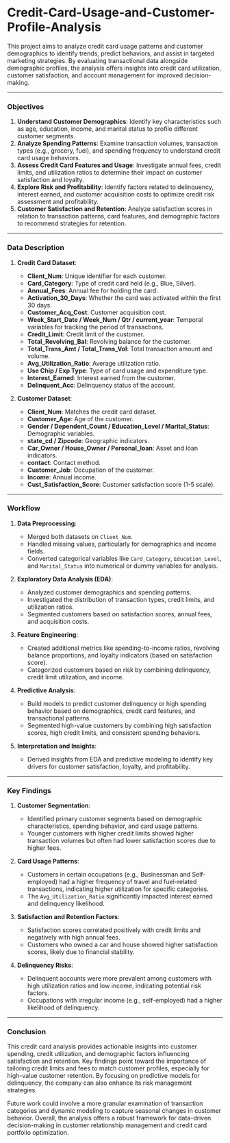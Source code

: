 # Credit-Card-Usage-and-Customer-Profile-Analysis

This project aims to analyze credit card usage patterns and customer demographics to identify trends, predict behaviors, and assist in targeted marketing strategies. By evaluating transactional data alongside demographic profiles, the analysis offers insights into credit card utilization, customer satisfaction, and account management for improved decision-making.

---

### Objectives

1. **Understand Customer Demographics**: Identify key characteristics such as age, education, income, and marital status to profile different customer segments.
2. **Analyze Spending Patterns**: Examine transaction volumes, transaction types (e.g., grocery, fuel), and spending frequency to understand credit card usage behaviors.
3. **Assess Credit Card Features and Usage**: Investigate annual fees, credit limits, and utilization ratios to determine their impact on customer satisfaction and loyalty.
4. **Explore Risk and Profitability**: Identify factors related to delinquency, interest earned, and customer acquisition costs to optimize credit risk assessment and profitability.
5. **Customer Satisfaction and Retention**: Analyze satisfaction scores in relation to transaction patterns, card features, and demographic factors to recommend strategies for retention.

---

### Data Description

1. **Credit Card Dataset**:
   - **Client_Num**: Unique identifier for each customer.
   - **Card_Category**: Type of credit card held (e.g., Blue, Silver).
   - **Annual_Fees**: Annual fee for holding the card.
   - **Activation_30_Days**: Whether the card was activated within the first 30 days.
   - **Customer_Acq_Cost**: Customer acquisition cost.
   - **Week_Start_Date / Week_Num / Qtr / current_year**: Temporal variables for tracking the period of transactions.
   - **Credit_Limit**: Credit limit of the customer.
   - **Total_Revolving_Bal**: Revolving balance for the customer.
   - **Total_Trans_Amt / Total_Trans_Vol**: Total transaction amount and volume.
   - **Avg_Utilization_Ratio**: Average utilization ratio.
   - **Use Chip / Exp Type**: Type of card usage and expenditure type.
   - **Interest_Earned**: Interest earned from the customer.
   - **Delinquent_Acc**: Delinquency status of the account.

2. **Customer Dataset**:
   - **Client_Num**: Matches the credit card dataset.
   - **Customer_Age**: Age of the customer.
   - **Gender / Dependent_Count / Education_Level / Marital_Status**: Demographic variables.
   - **state_cd / Zipcode**: Geographic indicators.
   - **Car_Owner / House_Owner / Personal_loan**: Asset and loan indicators.
   - **contact**: Contact method.
   - **Customer_Job**: Occupation of the customer.
   - **Income**: Annual income.
   - **Cust_Satisfaction_Score**: Customer satisfaction score (1-5 scale).

---

### Workflow

1. **Data Preprocessing**:
   - Merged both datasets on `Client_Num`.
   - Handled missing values, particularly for demographics and income fields.
   - Converted categorical variables like `Card_Category`, `Education_Level`, and `Marital_Status` into numerical or dummy variables for analysis.

2. **Exploratory Data Analysis (EDA)**:
   - Analyzed customer demographics and spending patterns.
   - Investigated the distribution of transaction types, credit limits, and utilization ratios.
   - Segmented customers based on satisfaction scores, annual fees, and acquisition costs.

3. **Feature Engineering**:
   - Created additional metrics like spending-to-income ratios, revolving balance proportions, and loyalty indicators (based on satisfaction score).
   - Categorized customers based on risk by combining delinquency, credit limit utilization, and income.

4. **Predictive Analysis**:
   - Build models to predict customer delinquency or high spending behavior based on demographics, credit card features, and transactional patterns.
   - Segmented high-value customers by combining high satisfaction scores, high credit limits, and consistent spending behaviors.

5. **Interpretation and Insights**:
   - Derived insights from EDA and predictive modeling to identify key drivers for customer satisfaction, loyalty, and profitability.

---

### Key Findings

1. **Customer Segmentation**:
   - Identified primary customer segments based on demographic characteristics, spending behavior, and card usage patterns.
   - Younger customers with higher credit limits showed higher transaction volumes but often had lower satisfaction scores due to higher fees.

2. **Card Usage Patterns**:
   - Customers in certain occupations (e.g., Businessman and Self-employed) had a higher frequency of travel and fuel-related transactions, indicating higher utilization for specific categories.
   - The `Avg_Utilization_Ratio` significantly impacted interest earned and delinquency likelihood.

3. **Satisfaction and Retention Factors**:
   - Satisfaction scores correlated positively with credit limits and negatively with high annual fees.
   - Customers who owned a car and house showed higher satisfaction scores, likely due to financial stability.

4. **Delinquency Risks**:
   - Delinquent accounts were more prevalent among customers with high utilization ratios and low income, indicating potential risk factors.
   - Occupations with irregular income (e.g., self-employed) had a higher likelihood of delinquency.

---

### Conclusion

This credit card analysis provides actionable insights into customer spending, credit utilization, and demographic factors influencing satisfaction and retention. Key findings point toward the importance of tailoring credit limits and fees to match customer profiles, especially for high-value customer retention. By focusing on predictive models for delinquency, the company can also enhance its risk management strategies. 

Future work could involve a more granular examination of transaction categories and dynamic modeling to capture seasonal changes in customer behavior. Overall, the analysis offers a robust framework for data-driven decision-making in customer relationship management and credit card portfolio optimization.
